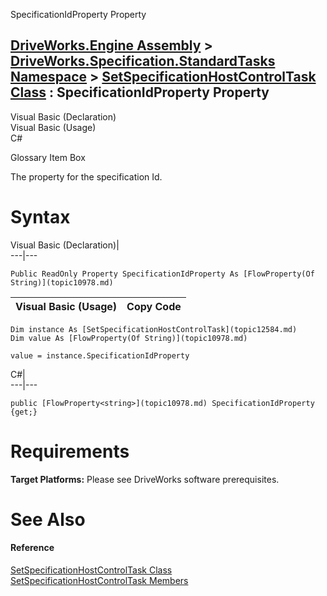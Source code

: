 SpecificationIdProperty Property   
  
[DriveWorks.Engine Assembly](topic2156.md) > [DriveWorks.Specification.StandardTasks Namespace](topic11896.md) > [SetSpecificationHostControlTask Class](topic12584.md) : SpecificationIdProperty Property  
---  
  
Visual Basic (Declaration)    
Visual Basic (Usage)    
C# 

Glossary Item Box

The property for the specification Id. 

# Syntax

Visual Basic (Declaration)|   
---|---  
      
    
    Public ReadOnly Property SpecificationIdProperty As [FlowProperty(Of String)](topic10978.md)  
  
Visual Basic (Usage)| Copy Code  
---|---  
      
    
    Dim instance As [SetSpecificationHostControlTask](topic12584.md)
    Dim value As [FlowProperty(Of String)](topic10978.md)
     
    value = instance.SpecificationIdProperty  
  
C#|   
---|---  
      
    
    public [FlowProperty<string>](topic10978.md) SpecificationIdProperty {get;}  
  
# Requirements

**Target Platforms:** Please see DriveWorks software prerequisites.

# See Also

#### Reference

[SetSpecificationHostControlTask Class](topic12584.md)   
[SetSpecificationHostControlTask Members](topic12585.md)


